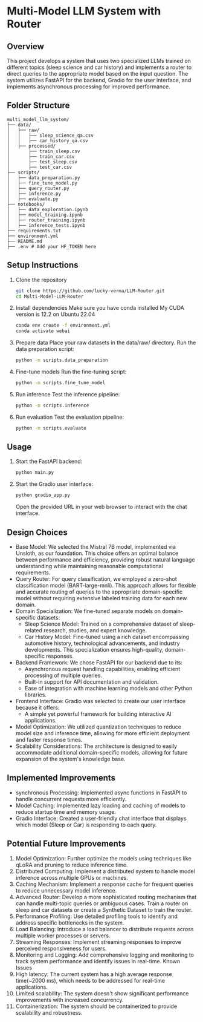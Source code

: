 # Multi-Model LLM System with Router

## Overview

This project develops a system that uses two specialized LLMs trained on different topics (sleep science and car history) and implements a router to direct queries to the appropriate model based on the input question. The system utilizes FastAPI for the backend, Gradio for the user interface, and implements asynchronous processing for improved performance.

## Folder Structure

    multi_model_llm_system/
    ├── data/
    │   ├── raw/
    │   │   ├── sleep_science_qa.csv
    │   │   ├── car_history_qa.csv
    │   ├── processed/
    │       ├── train_sleep.csv
    │       ├── train_car.csv
    │       ├── test_sleep.csv
    │       ├── test_car.csv
    ├── scripts/
    │   ├── data_preparation.py
    │   ├── fine_tune_model.py
    │   ├── query_router.py
    │   ├── inference.py
    │   ├── evaluate.py
    ├── notebooks/
    │   ├── data_exploration.ipynb
    │   ├── model_training.ipynb
    │   ├── router_training.ipynb
    │   ├── inference_tests.ipynb
    ├── requirements.txt
    ├── environment.yml
    ├── README.md
    ├── .env # Add your HF_TOKEN here

## Setup Instructions

1. Clone the repository

    ```bash
    git clone https://github.com/lucky-verma/LLM-Router.git
    cd Multi-Model-LLM-Router
    ```

2. Install dependencies
    Make sure you have conda installed
    My CUDA version is 12.2 on Ubuntu 22.04

    ```bash
    conda env create -f environment.yml
    conda activate webai
    ```

3. Prepare data
    Place your raw datasets in the data/raw/ directory.
    Run the data preparation script:

    ```bash
    python -m scripts.data_preparation
    ```

4. Fine-tune models
    Run the fine-tuning script:

    ```bash
    python -m scripts.fine_tune_model
    ```

5. Run inference
    Test the inference pipeline:

    ```bash
    python -m scripts.inference
    ```

6. Run evaluation
    Test the evaluation pipeline:

    ```bash
    python -m scripts.evaluate
    ```

## Usage

1. Start the FastAPI backend:

   ```bash
   python main.py
   ```

2. Start the Gradio user interface:

    ```bash
    python gradio_app.py
    ```

    Open the provided URL in your web browser to interact with the chat interface.

## Design Choices

* Base Model: We selected the Mistral 7B model, implemented via Unsloth, as our foundation. This choice offers an optimal balance between performance and efficiency, providing robust natural language understanding while maintaining reasonable computational requirements.
* Query Router: For query classification, we employed a zero-shot classification model (BART-large-mnli). This approach allows for flexible and accurate routing of queries to the appropriate domain-specific model without requiring extensive labeled training data for each new domain.
* Domain Specialization: We fine-tuned separate models on domain-specific datasets:
  * Sleep Science Model: Trained on a comprehensive dataset of sleep-related research, studies, and expert knowledge.
  * Car History Model: Fine-tuned using a rich dataset encompassing automotive history, technological advancements, and industry developments.
This specialization ensures high-quality, domain-specific responses.
* Backend Framework: We chose FastAPI for our backend due to its:
  * Asynchronous request handling capabilities, enabling efficient processing of multiple queries.
  * Built-in support for API documentation and validation.
  * Ease of integration with machine learning models and other Python libraries.
* Frontend Interface: Gradio was selected to create our user interface because it offers:
  * A simple yet powerful framework for building interactive AI applications.
* Model Optimization: We utilized quantization techniques to reduce model size and inference time, allowing for more efficient deployment and faster response times.
* Scalability Considerations: The architecture is designed to easily accommodate additional domain-specific models, allowing for future expansion of the system's knowledge base.

## Implemented Improvements

* synchronous Processing: Implemented async functions in FastAPI to handle concurrent requests more efficiently.
* Model Caching: Implemented lazy loading and caching of models to reduce startup time and memory usage.
* Gradio Interface: Created a user-friendly chat interface that displays which model (Sleep or Car) is responding to each query.

## Potential Future Improvements

1. Model Optimization: Further optimize the models using techniques like qLoRA and pruning to reduce inference time.
2. Distributed Computing: Implement a distributed system to handle model inference across multiple GPUs or machines.
3. Caching Mechanism: Implement a response cache for frequent queries to reduce unnecessary model inference.
4. Advanced Router: Develop a more sophisticated routing mechanism that can handle multi-topic queries or ambiguous cases. Train a router on sleep and car datasets or create a Synthetic Dataset to train the router.
5. Performance Profiling: Use detailed profiling tools to identify and address specific bottlenecks in the system.
6. Load Balancing: Introduce a load balancer to distribute requests across multiple worker processes or servers.
7. Streaming Responses: Implement streaming responses to improve perceived responsiveness for users.
8. Monitoring and Logging: Add comprehensive logging and monitoring to track system performance and identify issues in real-time.
Known Issues
9. High latency: The current system has a high average response time(~2000 ms), which needs to be addressed for real-time applications.
10. Limited scalability: The system doesn't show significant performance improvements with increased concurrency.
11. Containerization: The system should be containerized to provide scalability and robustness.
